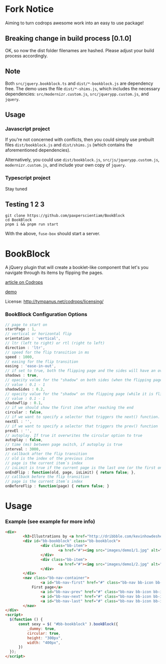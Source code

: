 Fork Notice
==========

Aiming to turn codrops awesome work into an easy to use package!

## Breaking change in build process [0.1.0]

OK, so now the dist folder filenames are hashed. Please adjust your build process accordingly.

## Note

Both `src/jquery.bookblock.ts` and `dist/*-bookblock.js` are dependency free. The demo uses the file `dist/*-shims.js`, which includes the necessary dependencies: `src/modernizr.custom.js`, `src/jquerypp.custom.js`, and `jquery`.

## Usage

### Javascript project
If you're not concerned with conflicts, then you could simply use prebuilt files `dist/bookblock.js` and `dist/shims.js` (which contains the aforementioned dependencies).

Alternatively, you could use `dist/bookblock.js`, `src/js/jquerypp.custom.js`, `modernizr.custom.js`, and include your own copy of `jquery`.

### Typescript project
Stay tuned


## Testing 1 2 3

``` shell
git clone https://github.com/paxperscientiam/BookBlock
cd BookBlock
pnpm i && pnpm run start
```

With the above, `fuse-box` should start a server.


BookBlock
=========

A jQuery plugin that will create a booklet-like component that let's you navigate through its items by flipping the pages.

[article on Codrops](http://tympanus.net/codrops/2012/09/03/bookblock-a-content-flip-plugin/)

[demo](http://tympanus.net/Development/BookBlock/)

License: http://tympanus.net/codrops/licensing/

### BookBlock Configuration Options

```js
// page to start on
startPage : 1,
// vertical or horizontal flip
orientation : 'vertical',
// ltr (left to right) or rtl (right to left)
direction : 'ltr',
// speed for the flip transition in ms
speed : 1000,
// easing for the flip transition
easing : 'ease-in-out',
// if set to true, both the flipping page and the sides will have an overlay to simulate shadows
shadows : true,
// opacity value for the "shadow" on both sides (when the flipping page is over it)
// value : 0.1 - 1
shadowSides : 0.2,
// opacity value for the "shadow" on the flipping page (while it is flipping)
// value : 0.1 - 1
shadowFlip : 0.1,
// if we should show the first item after reaching the end
circular : false,
// if we want to specify a selector that triggers the next() function. example: ´#bb-nav-next´
nextEl : '',
// if we want to specify a selector that triggers the prev() function
prevEl : '',
// autoplay. If true it overwrites the circular option to true
autoplay : false,
// time (ms) between page switch, if autoplay is true
interval : 3000,
// callback after the flip transition
// old is the index of the previous item
// page is the current item´s index
// isLimit is true if the current page is the last one (or the first one)
onEndFlip : function(old, page, isLimit) { return false; },
// callback before the flip transition
// page is the current item´s index
onBeforeFlip : function(page) { return false; }
```

Usage
===

### Example (see example for more info)

``` html
<div>
		<h3>Illustrations by <a href="http://dribbble.com/kevinhowdeshell">Kevin Howdeshell</a></h3>
		<div id="bb-bookblock" class="bb-bookblock">
				<div class="bb-item">
						<a href="#"><img src="images/demo1/1.jpg" alt="image01"/></a>
				</div>
				<div class="bb-item">
						<a href="#"><img src="images/demo1/2.jpg" alt="image02"/></a>
				</div>
		</div>
		<nav class="bb-nav-container">
				<a id="bb-nav-first" href="#" class="bb-nav bb-icon bb-icon-first">
            First page</a>
				<a id="bb-nav-prev" href="#" class="bb-nav bb-icon bb-icon-arrow-left">Previous</a>
				<a id="bb-nav-next" href="#" class="bb-nav bb-icon bb-icon-arrow-right">Next</a>
				<a id="bb-nav-last" href="#" class="bb-nav bb-icon bb-icon-last">Last page</a>
		</nav>
</div>
<script>
  $(function () {
      const sexy = $( "#bb-bookblock" ).bookBlock({
          _dummy: true,
          circular: true,
          height: "300px",
          width: "400px",
      })
  });
</script>
```
